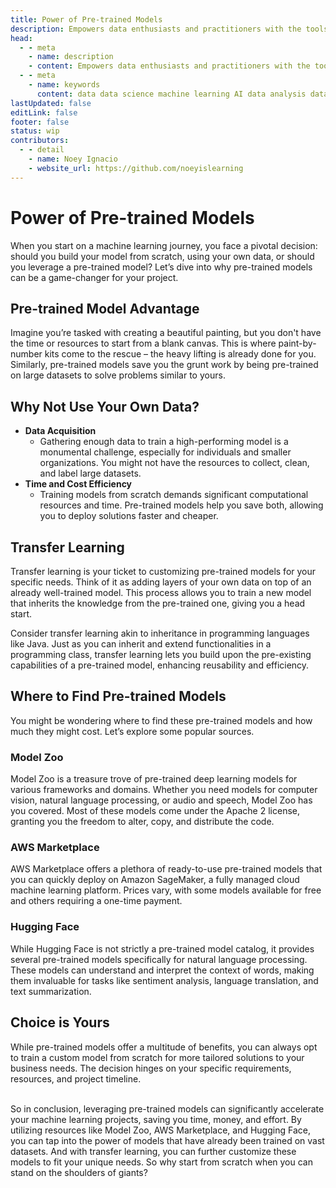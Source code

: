 ```yaml
---
title: Power of Pre-trained Models
description: Empowers data enthusiasts and practitioners with the tools and knowledge to unlock the potential of data.
head:
  - - meta
    - name: description
    - content: Empowers data enthusiasts and practitioners with the tools and knowledge to unlock the potential of data.
  - - meta
    - name: keywords
      content: data data science machine learning AI data analysis data-driven data enthusiasts data practitioners
lastUpdated: false
editLink: false
footer: false
status: wip
contributors:
  - - detail
    - name: Noey Ignacio
    - website_url: https://github.com/noeyislearning
---
```


# Power of Pre-trained Models

When you start on a machine learning journey, you face a pivotal decision: should you build your model from scratch, using your own data, or should you leverage a pre-trained model? Let’s dive into why pre-trained models can be a game-changer for your project.

## Pre-trained Model Advantage

Imagine you’re tasked with creating a beautiful painting, but you don't have the time or resources to start from a blank canvas. This is where paint-by-number kits come to the rescue – the heavy lifting is already done for you. Similarly, pre-trained models save you the grunt work by being pre-trained on large datasets to solve problems similar to yours.

## Why Not Use Your Own Data?

- **Data Acquisition**
  - Gathering enough data to train a high-performing model is a monumental challenge, especially for individuals and smaller organizations. You might not have the resources to collect, clean, and label large datasets.
- **Time and Cost Efficiency**
  - Training models from scratch demands significant computational resources and time. Pre-trained models help you save both, allowing you to deploy solutions faster and cheaper.

## Transfer Learning

Transfer learning is your ticket to customizing pre-trained models for your specific needs. Think of it as adding layers of your own data on top of an already well-trained model. This process allows you to train a new model that inherits the knowledge from the pre-trained one, giving you a head start.

Consider transfer learning akin to inheritance in programming languages like Java. Just as you can inherit and extend functionalities in a programming class, transfer learning lets you build upon the pre-existing capabilities of a pre-trained model, enhancing reusability and efficiency.

## Where to Find Pre-trained Models

You might be wondering where to find these pre-trained models and how much they might cost. Let’s explore some popular sources.

### Model Zoo

Model Zoo is a treasure trove of pre-trained deep learning models for various frameworks and domains. Whether you need models for computer vision, natural language processing, or audio and speech, Model Zoo has you covered. Most of these models come under the Apache 2 license, granting you the freedom to alter, copy, and distribute the code.

### AWS Marketplace

AWS Marketplace offers a plethora of ready-to-use pre-trained models that you can quickly deploy on Amazon SageMaker, a fully managed cloud machine learning platform. Prices vary, with some models available for free and others requiring a one-time payment.

### Hugging Face

While Hugging Face is not strictly a pre-trained model catalog, it provides several pre-trained models specifically for natural language processing. These models can understand and interpret the context of words, making them invaluable for tasks like sentiment analysis, language translation, and text summarization.

## Choice is Yours

While pre-trained models offer a multitude of benefits, you can always opt to train a custom model from scratch for more tailored solutions to your business needs. The decision hinges on your specific requirements, resources, and project timeline.

<br />
So in conclusion, leveraging pre-trained models can significantly accelerate your machine learning projects, saving you time, money, and effort. By utilizing resources like Model Zoo, AWS Marketplace, and Hugging Face, you can tap into the power of models that have already been trained on vast datasets. And with transfer learning, you can further customize these models to fit your unique needs. So why start from scratch when you can stand on the shoulders of giants?

